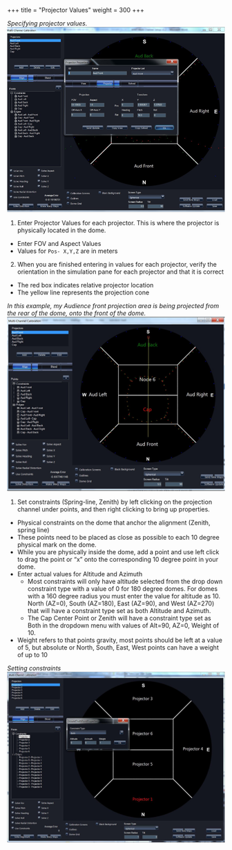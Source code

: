 +++
title = "Projector Values"
weight = 300
+++

_Specifying projector values._
![](setproj.png)

1. Enter Projector Values for each projector. This is where the projector is
   physically located in the dome.
  - Enter FOV and Aspect Values
  - Values for ```Pos- X,Y,Z``` are in meters
2. When you are finished entering in values for each projector, verify the
   orientation in the simulation pane for each projector and that it is
   correct
  - The red box indicates relative projector location
  - The yellow line represents the projection cone

_In this example, my Audience front projection area is being projected from
the rear of the dome, onto the front of the dome._
![](examplesetup.jpg)

1. Set constraints (Spring-line, Zenith) by left clicking on the projection
   channel under points, and then right clicking to bring up properties.
  - Physical constraints on the dome that anchor the alignment (Zenith, spring
    line)
  - These points need to be placed as close as possible to each 10 degree
    physical mark on the dome.
  - While you are physically inside the dome, add a point and use left click
    to drag the point or “x” onto the corresponding 10 degree point in your
    dome.
  - Enter actual values for Altitude and Azimuth
    - Most constraints will only have altitude selected from the drop down
      constraint type with a value of 0 for 180 degree domes. For domes with a
      160 degree radius you must enter the value for altitude as 10\. North
      (AZ=0), South (AZ=180), East (AZ=90), and West (AZ=270) that will have a
      constraint type set as both Altitude and Azimuth.
    - The Cap Center Point or Zenith will have a constraint type set as Both
      in the dropdown menu with values of Alt=90, AZ=0, Weight of 10.
  - Weight refers to that points gravity, most points should be left at a
    value of 5, but absolute or North, South, East, West points can have a
    weight of up to 10
    
_Setting constraints_
![](constraint.jpg)
